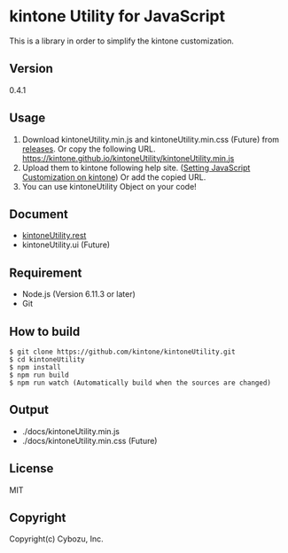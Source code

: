 # kintone Utility for JavaScript
This is a library in order to simplify the kintone customization.

## Version
0.4.1

## Usage
1. Download kintoneUtility.min.js and kintoneUtility.min.css (Future) from [releases](https://github.com/kintone/kintoneUtility/releases).
   Or copy the following URL.
   https://kintone.github.io/kintoneUtility/kintoneUtility.min.js
2. Upload them to kintone following help site. ([Setting JavaScript Customization on kintone](https://help.kintone.com/en/k/user/js_customize.html))
   Or add the copied URL.
3. You can use kintoneUtility Object on your code!

## Document
* [kintoneUtility.rest](./guides/rest_doc.md)
* kintoneUtility.ui (Future)

## Requirement
* Node.js (Version 6.11.3 or later)
* Git

## How to build
```shell-session
$ git clone https://github.com/kintone/kintoneUtility.git
$ cd kintoneUtility
$ npm install
$ npm run build
$ npm run watch (Automatically build when the sources are changed)
```

## Output
* ./docs/kintoneUtility.min.js
* ./docs/kintoneUtility.min.css (Future)

## License
MIT

## Copyright
Copyright(c) Cybozu, Inc.
